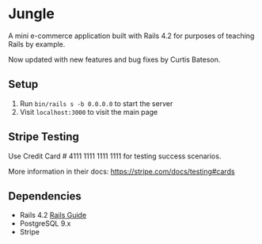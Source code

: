 # Jungle

A mini e-commerce application built with Rails 4.2 for purposes of teaching Rails by example.

Now updated with new features and bug fixes by Curtis Bateson.


## Setup

1. Run `bin/rails s -b 0.0.0.0` to start the server
2. Visit `localhost:3000` to visit the main page

## Stripe Testing

Use Credit Card # 4111 1111 1111 1111 for testing success scenarios.

More information in their docs: <https://stripe.com/docs/testing#cards>

## Dependencies

* Rails 4.2 [Rails Guide](http://guides.rubyonrails.org/v4.2/)
* PostgreSQL 9.x
* Stripe
